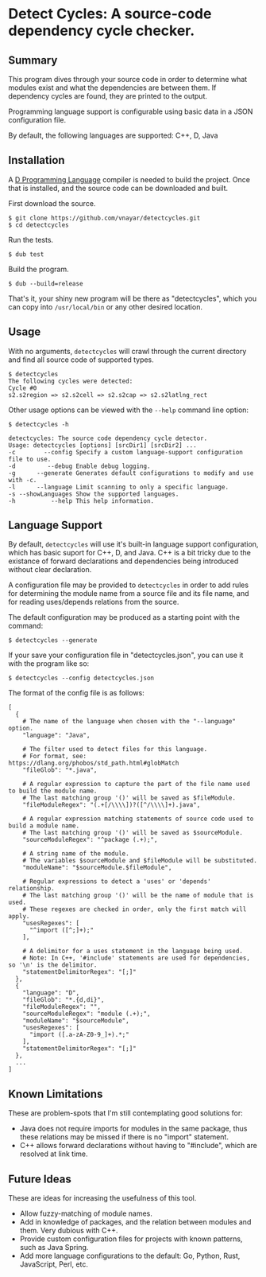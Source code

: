 # Detect Cycles: A source-code dependency cycle checker.

## Summary

This program dives through your source code in order to determine what modules exist
and what the dependencies are between them. If dependency cycles are found, they are
printed to the output.

Programming language support is configurable using basic data in a JSON configuration file.

By default, the following languages are supported:  C++, D, Java

## Installation

A [D Programming Language](https://dlang.org/download.html) compiler is needed to build the
project. Once that is installed, and the source code can be downloaded and built.

First download the source.

```shell
$ git clone https://github.com/vnayar/detectcycles.git
$ cd detectcycles
```

Run the tests.
```shell
$ dub test
```

Build the program.
```shell
$ dub --build=release
```

That's it, your shiny new program will be there as "detectcycles", which you can copy into
`/usr/local/bin` or any other desired location.

## Usage

With no arguments, `detectcycles` will crawl through the current directory and find all
source code of supported types.

```shell
$ detectcycles
The following cycles were detected:
Cycle #0
s2.s2region => s2.s2cell => s2.s2cap => s2.s2latlng_rect
```

Other usage options can be viewed with the `--help` command line option:

```shell
$ detectcycles -h

detectcycles: The source code dependency cycle detector.
Usage: detectcycles [options] [srcDir1] [srcDir2] ...
-c        --config Specify a custom language-support configuration file to use.
-d         --debug Enable debug logging.
-g      --generate Generates default configurations to modify and use with -c.
-l      --language Limit scanning to only a specific language.
-s --showLanguages Show the supported languages.
-h          --help This help information.
```

## Language Support

By default, `detectcycles` will use it's built-in language support configuration, which has
basic suport for C++, D, and Java. C++ is a bit tricky due to the existance of forward
declarations and dependencies being introduced without clear declaration.

A configuration file may be provided to `detectcycles` in order to add rules for determining
the module name from a source file and its file name, and for reading uses/depends relations
from the source.

The default configuration may be produced as a starting point with the command:
```shell
$ detectcycles --generate
```

If your save your configuration file in "detectcycles.json", you can use it with the program
like so:
```shell
$ detectcycles --config detectcycles.json
```

The format of the config file is as follows:
```
[
  {
    # The name of the language when chosen with the "--language" option.
    "language": "Java",

    # The filter used to detect files for this language.
    # For format, see: https://dlang.org/phobos/std_path.html#globMatch
    "fileGlob": "*.java",

    # A regular expression to capture the part of the file name used to build the module name.
    # The last matching group '()' will be saved as $fileModule.
    "fileModuleRegex": "(.+[/\\\\])?([^/\\\\]+).java",

    # A regular expression matching statements of source code used to build a module name.
    # The last matching group '()' will be saved as $sourceModule.
    "sourceModuleRegex": "^package (.+);",

    # A string name of the module.
    # The variables $sourceModule and $fileModule will be substituted.
    "moduleName": "$sourceModule.$fileModule",

    # Regular expressions to detect a 'uses' or 'depends' relationship.
    # The last matching group '()' will be the name of module that is used.
    # These regexes are checked in order, only the first match will apply.
    "usesRegexes": [
      "^import ([^;]+);"
    ],

    # A delimitor for a uses statement in the language being used.
    # Note: In C++, '#include' statements are used for dependencies, so '\n' is the delimitor.
    "statementDelimitorRegex": "[;]"
  },
  {
    "language": "D",
    "fileGlob": "*.{d,di}",
    "fileModuleRegex": "",
    "sourceModuleRegex": "module (.+);",
    "moduleName": "$sourceModule",
    "usesRegexes": [
      "import ([.a-zA-Z0-9_]+).*;"
    ],
    "statementDelimitorRegex": "[;]"
  },
  ...
]
```

## Known Limitations

These are problem-spots that I'm still contemplating good solutions for:
* Java does not require imports for modules in the same package, thus these relations may be missed
  if there is no "import" statement.
* C++ allows forward declarations without having to "#include", which are resolved at link time.

## Future Ideas

These are ideas for increasing the usefulness of this tool.
* Allow fuzzy-matching of module names.
* Add in knowledge of packages, and the relation between modules and them. Very dubious with C++.
* Provide custom configuration files for projects with known patterns, such as Java Spring.
* Add more language configurations to the default: Go, Python, Rust, JavaScript, Perl, etc.

